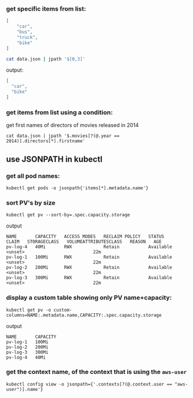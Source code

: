 
### get specific items from list:
```json
[
    "car",
    "bus",
    "truck",
    "bike"
]
```

```bash
cat data.json | jpath '$[0,3]'
```

output:
```json
[
  "car",
  "bike"
]
```
### get items from list using a condition:
get first names of directors of movies released in 2014
```
cat data.json | jpath '$.movies[?(@.year == 2014)].directors[*].firstname'
```
## use JSONPATH in kubectl
### get all pod names:
```
kubectl get pods -o jsonpath{'items[*].metadata.name'}
```
### sort PV's by size
```
kubectl get pv --sort-by=.spec.capacity.storage
```
output
```
NAME       CAPACITY   ACCESS MODES   RECLAIM POLICY   STATUS      CLAIM   STORAGECLASS   VOLUMEATTRIBUTESCLASS   REASON   AGE
pv-log-4   40Mi       RWX            Retain           Available                          <unset>                          22m
pv-log-1   100Mi      RWX            Retain           Available                          <unset>                          22m
pv-log-2   200Mi      RWX            Retain           Available                          <unset>                          22m
pv-log-3   300Mi      RWX            Retain           Available                          <unset>                          22m
```
### display a custom table showing only PV name+capacity:

```
kubectl get pv -o custom-columns=NAME:.metadata.name,CAPACITY:.spec.capacity.storage
```
output
```
NAME       CAPACITY
pv-log-1   100Mi
pv-log-2   200Mi
pv-log-3   300Mi
pv-log-4   40Mi
```

### get the context name, of the context that is using the `aws-user`
```
kubectl config view -o jsonpath={'.contexts[?(@.context.user == "aws-user")].name'}
```
